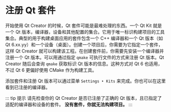 # 注册 Qt 套件

开始使用 Qt Creator 的时候，Qt 套件可能是最难处理的东西。一个 Qt Kit 就是一个 Qt 版本，编译器，设备和其他配置的集合。它用于唯一标识构建项目的工具集合。典型的用于构建桌面应用的套件包含一个 C++ 编译器和一个 Qt 版本（如 Qt 6.xx.yy）和一个设备（桌面）。创建一个项目后，你需要为它指定一个套件，这样 Qt Creator 就可以构建该工程。在创建套件前，你需要先安装一个编译器并注册一个 Qt 版本。可以用通过指定 `qmake` 可执行文件的方式来注册 Qt 版本。Qt Creator 随后会查询 `qmake` 获取标识 Qt 版本的信息。这种方式对 Qt 6 也适用，不过 Qt 6 更偏好使用 CMake 作为构建工具。

添加套件和注册 Qt 版本可以通过菜单 `Settings ‣ Kits` 来完成。你也可以在这里看到已注册的编译器。

::: tip 提示
请先检查你的 Qt Creator 是否已注册了正确的 Qt 版本，且已指定了适配的编译器和设备的套件。 **没有套件，你就无法构建项目。**
:::
